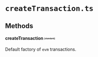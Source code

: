 # `createTransaction.ts`

## Methods

#### createTransaction <sub><sup><sub><sup>[standard]</sup><sub></sup><sub> 
Default factory of `evm` transactions.